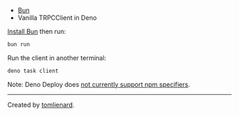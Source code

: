 - [Bun](https://bun.sh)
- Vanilla TRPCClient in Deno

[Install Bun](https://bun.sh/docs/installation) then run:

```sh
bun run
```

Run the client in another terminal:

```sh
deno task client
```

Note: Deno Deploy does
[not currently support npm specifiers](https://github.com/denoland/deploy_feedback/issues/314).

---

Created by [tomlienard](https://github.com/quiibz).
